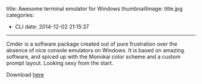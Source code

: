 title: Awesome terminal emulator for Windows
thumbnailImage: title.jpg
categories:
  - CLI
date: 2014-12-02 21:15:37
---

Cmder is a software package created out of pure frustration over the absence of nice console emulators on Windows. It is based on amazing software, and spiced up with the Monokai color scheme and a custom prompt layout. Looking sexy from the start.

<!--more-->

Download [here](http://bliker.github.io/cmder/)